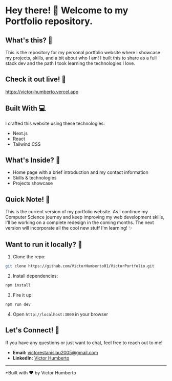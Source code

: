 # Hey there! 👋 Welcome to my Portfolio repository.

## What's this? 🎨
This is the repository for my personal portfolio website where I showcase my projects, skills, and a bit about who I am! I built this to share as a full stack dev and the path I took learning the technologies I love.

## Check it out live! 🚀
https://victor-humberto.vercel.app

## Built With 💻
I crafted this website using these technologies:
- Next.js
- React 
- Tailwind CSS 

## What's Inside? 📁
- Home page with a brief introduction and my contact information
- Skills & technologies
- Projects showcase



## Quick Note! 📝
This is the current version of my portfolio website. As I continue my Computer Science journey and keep improving my web development skills, I'll be working on a complete redesign in the coming months. The next version will incorporate all the cool new stuff I'm learning! ✨

## Want to run it locally? 🔧
1. Clone the repo:
```bash
git clone https://github.com/VictorHumberto01/VictorPortfolio.git
```

2. Install dependencies:
```bash
npm install
```

3. Fire it up:
```bash
npm run dev
```

4. Open `http://localhost:3000` in your browser

## Let's Connect! 🤝

If you have any questions or just want to chat, feel free to reach out to me!

- **Email:** [victorestanislau2005@gmail.com](mailto:victorestanislau2005@gmail.com)
- **LinkedIn:** [Victor Humberto](https://www.linkedin.com/authwall?trk=gf&trkInfo=AQExOJpmx2bZ1QAAAZUa7LuISiNHFJCrBucaCRtf2mYZL1Old_rmFpKnCnPWXE4ksiDbjnyRtiC0yr1p1qXzLNGR8Ld9IqgEEWoowuiYUHIIRzRAdPdhLhpRaKkhiGoV3ePM6rQ=&original_referer=&sessionRedirect=https%3A%2F%2Fwww.linkedin.com%2Fin%2Fvictor-gon%25C3%25A7alves-98708a349%2F)


---
*Built with ❤️ by Victor Humberto
